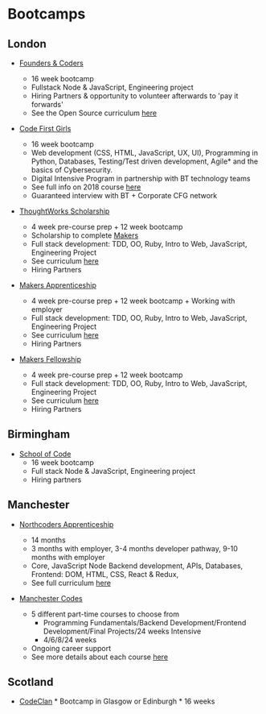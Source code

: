 # Bootcamps

## London 

* [Founders & Coders](https://foundersandcoders.com/)
    * 16 week bootcamp
    * Fullstack Node & JavaScript, Engineering project
    * Hiring Partners & opportunity to volunteer afterwards to 'pay it forwards'
    * See the Open Source curriculum [here](https://github.com/foundersandcoders/info/blob/master/curriculum.md)
    

* [Code First Girls](https://www.codefirstgirls.org.uk/)
    * 16 week bootcamp 
    * Web development (CSS, HTML, JavaScript, UX, UI), Programming in Python, Databases, Testing/Test driven development, Agile* and the basics of Cybersecurity. 
    * Digital Intensive Program in partnership with BT technology teams
    * See full info on 2018 course [here](https://www.codefirstgirls.org.uk/bt--cfg-digital-intensive.html)
    * Guaranteed interview with BT + Corporate CFG network
    
* [ThoughtWorks Scholarship](https://www.thoughtworks.com/insights/blog/ensuring-depth-diversity-part-2)
    * 4 week pre-course prep + 12 week bootcamp
    * Scholarship to complete [Makers](https://makers.tech/)
    * Full stack development: TDD, OO, Ruby, Intro to Web, JavaScript, Engineering Project
    * See curriculum [here](https://makers.tech/curriculum/)
    * Hiring Partners 
    
* [Makers Apprenticeship](https://makers.tech/become/apprentice/)
    * 4 week pre-course prep + 12 week bootcamp + Working with employer
    * Full stack development: TDD, OO, Ruby, Intro to Web, JavaScript, Engineering Project
    * See curriculum [here](https://makers.tech/curriculum/)
    * Hiring Partners 
    
* [Makers Fellowship](https://makers.tech/fellowship/)
    * 4 week pre-course prep + 12 week bootcamp
    * Full stack development: TDD, OO, Ruby, Intro to Web, JavaScript, Engineering Project
    * See curriculum [here](https://makers.tech/curriculum/)
    * Hiring Partners 
    
    
## Birmingham 

* [School of Code](https://www.schoolofcode.co.uk/)
    * 16 week bootcamp 
    * Full stack Node & JavaScript, Engineering project
    * Hiring partners 


## Manchester 

* [Northcoders Apprenticeship](https://northcoders.com)
    * 14 months 
    * 3 months with employer, 3-4 months developer pathway, 9-10 months with employer
    * Core, JavaScript Node Backend development, APIs, Databases, Frontend: DOM, HTML, CSS, React & Redux, 
    * See full curriculum [here](https://northcoders.com/developer-pathway)
    
* [Manchester Codes](https://www.manchestercodes.com/)
    * 5 different part-time courses to choose from
      * Programming Fundamentals/Backend Development/Frontend Development/Final Projects/24 weeks Intensive
      * 4/6/8/24 weeks
    * Ongoing career support
    * See more details about each course [here](https://www.manchestercodes.com/study-and-courses/courses)
    
## Scotland
* [CodeClan](https://twitter.com/CodeClanScot)
      * Bootcamp in Glasgow or Edinburgh
      * 16 weeks
